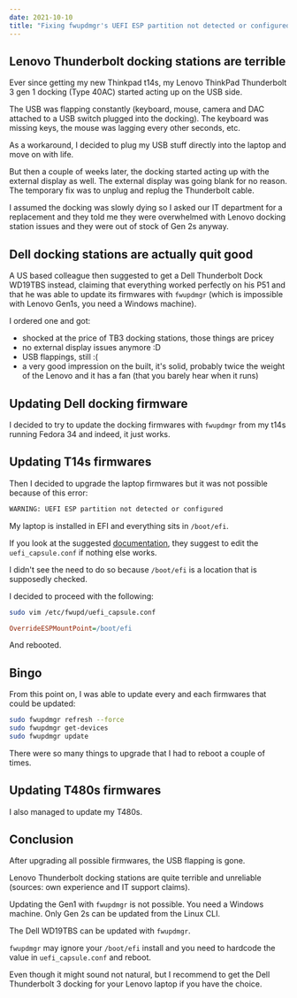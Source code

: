 ```yaml
---
date: 2021-10-10
title: "Fixing fwupdmgr's UEFI ESP partition not detected or configured on Fedora 34"
---
```


## Lenovo Thunderbolt docking stations are terrible

Ever since getting my new Thinkpad t14s, my Lenovo ThinkPad Thunderbolt 3 gen 1 docking (Type 40AC) started acting up on the USB side.

The USB was flapping constantly (keyboard, mouse, camera and DAC attached to a USB switch plugged into the docking). The keyboard was missing keys, the mouse was lagging every other seconds, etc.

As a workaround, I decided to plug my USB stuff directly into the laptop and move on with life.

But then a couple of weeks later, the docking started acting up with the external display as well. The external display was going blank for no reason. The temporary fix was to unplug and replug the Thunderbolt cable.

I assumed the docking was slowly dying so I asked our IT department for a replacement and they told me they were overwhelmed with Lenovo docking station issues and they were out of stock of Gen 2s anyway.

## Dell docking stations are actually quit good

A US based colleague then suggested to get a Dell Thunderbolt Dock WD19TBS instead, claiming that everything worked perfectly on his P51 and that he was able to update its firmwares with `fwupdmgr` (which is impossible with Lenovo Gen1s, you need a Windows machine).

I ordered one and got:

- shocked at the price of TB3 docking stations, those things are pricey
- no external display issues anymore :D
- USB flappings, still :(
- a very good impression on the built, it's solid, probably twice the weight of the Lenovo and it has a fan (that you barely hear when it runs)

## Updating Dell docking firmware

I decided to try to update the docking firmwares with `fwupdmgr` from my t14s running Fedora 34 and indeed, it just works.

## Updating T14s firmwares

Then I decided to upgrade the laptop firmwares but it was not possible because of this error:

```bash
WARNING: UEFI ESP partition not detected or configured
```

My laptop is installed in EFI and everything sits in `/boot/efi`.

If you look at the suggested [documentation](https://github.com/fwupd/fwupd/wiki/PluginFlag:esp-not-found), they suggest to edit the `uefi_capsule.conf` if nothing else works.

I didn't see the need to do so because `/boot/efi` is a location that is supposedly checked.

I decided to proceed with the following:

```bash
sudo vim /etc/fwupd/uefi_capsule.conf
```

```ini
OverrideESPMountPoint=/boot/efi
```

And rebooted.

## Bingo

From this point on, I was able to update every and each firmwares that could be updated:

```bash
sudo fwupdmgr refresh --force
sudo fwupdmgr get-devices
sudo fwupdmgr update
```

There were so many things to upgrade that I had to reboot a couple of times.

## Updating T480s firmwares

I also managed to update my T480s.

## Conclusion

After upgrading all possible firmwares, the USB flapping is gone.

Lenovo Thunderbolt docking stations are quite terrible and unreliable (sources: own experience and IT support claims).

Updating the Gen1 with `fwupdmgr` is not possible. You need a Windows machine. Only Gen 2s can be updated from the Linux CLI.

The Dell WD19TBS can be updated with `fwupdmgr`.

`fwupdmgr` may ignore your `/boot/efi` install and you need to hardcode the value in `uefi_capsule.conf` and reboot.

Even though it might sound not natural, but I recommend to get the Dell Thunderbolt 3 docking for your Lenovo laptop if you have the choice.
